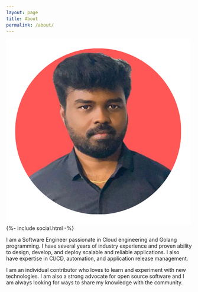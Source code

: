 ```yaml
---
layout: page
title: About
permalink: /about/
---
```

<div>
<img src="/assets/profile-circle.png" alt="Jawahar Selvaraj" class="profile"/>
<div class="social-links">
    {%- include social.html -%}
    <p />
</div>
</div>

I am a Software Engineer passionate in Cloud engineering and Golang programming. I have several years of industry experience and proven ability to design, develop, and deploy scalable and reliable applications. I also have expertise in CI/CD, automation, and application release management.

I am an individual contributor who loves to learn and experiment with new technologies. I am also a strong advocate for open source software and I am always looking for ways to share my knowledge with the community.
